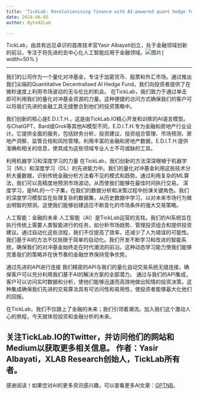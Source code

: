 ```yaml
---
title: 'TickLab: Revolutionising finance with AI-powered quant hedge fund and E.D.I.T.H.'
date: 2024-06-05
author: ByteAILab

---
```


TickLab，由具有远见卓识的首席技术官Yasir Albayati创立，处于金融领域创新的前沿，专注于将先进的去中心化人工智能应用于金融领域。![图片](https://www.artificialintelligence-news.com/wp-content/uploads/sites/9/2024/06/header.png){ width=50% }

---
我们的公司作为一个量化对冲基金，专注于加密货币、股票和外汇市场。通过推出我们尖端的Quantitative Decentralised AI Hedge Fund，我们向投资者提供了在微秒速度上利用市场波动的无与伦比的机会。
在TickLab，我们致力于通过单击即可利用我们的量化对冲基金资源的力量。这种便捷的访问方式确保我们的客户可以将我们先进的金融工具无缝整合到他们的投资策略中。

我们创新的核心是E.D.I.T.H.，这是由TickLab.IO精心开发和训练的AI语言模型。与ChatGPT、Bard或Grok等其他AI模型不同，E.D.I.T.H.专为金融和房地产行业设计。它提供全面的服务，包括财务分析、投资建议、投资组合管理、市场预测、房地产洞察、监管合规和风险管理。利用丰富的金融和房地产数据，E.D.I.T.H.提供准确和相关的信息，使其成为这些领域专业人士不可或缺的工具。

利用机器学习和深度学习的力量
在TickLab，我们创新的方法深深根植于机器学习（ML）和深度学习（DL）的先进能力中。我们的量化对冲基金利用这些技术分析大量数据，识别传统金融分析方法看不见的模式和趋势。通过利用复杂的ML算法，我们可以高精度地预测市场波动，从而使我们能够在最佳时间执行交易。
深度学习，是ML的一个子集，在我们的数据分析和决策过程中扮演关键角色。我们的深度学习模型旨在处理复杂的数据集，从历史数据中学习，以对未来市场行为做出明智的预测。这使我们能够创建适应不断变化的市场条件的强大交易策略。

人工智能：金融的未来
人工智能（AI）是TickLab运营的支柱。我们的AI系统旨在执行传统上需要人类智能进行的任务，如分析市场趋势、管理投资组合和提供投资建议。通过自动化这些流程，我们不仅提高了效率，还减少了人为错误的可能性。
我们基于AI的方法不仅局限于简单的自动化。我们开发不断学习和改进的智能系统，确保我们的对冲基金始终走在时代潮流的前沿。这种动态学习能力使我们能够完善我们的策略并在快节奏的金融世界保持竞争优势。

通过先进的API进行连接
我们精密的API与我们的量化自动交易系统无缝连接，确保客户可以充分利用我们基于AI的解决方案的全部潜力。
通过与我们的API集成，客户可以访问实时数据和分析，使他们能够迅速而高效地做出知情的投资决策。这种集成确保我们先进的交易算法具有可访问性和易用性，使投资者能够最大化他们的回报。

在TickLab，我们不仅跟上了金融的未来；我们引领着潮流。加入我们这个激动人心的旅程，今天就体验投资和金融分析的未来。

关注TickLab.IO的Twitter，并访问他们的网站和Medium以获取更多相关信息。
作者：Yasir Albayati，XLAB Research创始人，TickLab所有者。
---
感谢阅读！如果您对AI的更多资讯感兴趣，可以查看更多AI文章：[GPTNB](https://gptnb.com)。